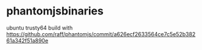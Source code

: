 # phantomjsbinaries
ubuntu trusty64 build with https://github.com/raff/phantomjs/commit/a626ecf2633564ce7c5e52b38261a342f51a890e
